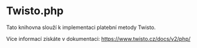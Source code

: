 Twisto.php
==========

Tato knihovna slouží k implementaci platební metody Twisto. 


Více informací získáte v dokumentaci:
https://www.twisto.cz/docs/v2/php/
